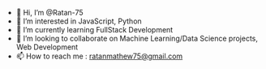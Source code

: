 - 👋 Hi, I’m @Ratan-75
- 👀 I’m interested in JavaScript, Python
- 🌱 I’m currently learning FullStack Development
- 💞️ I’m looking to collaborate on Machine Learning/Data Science projects, Web Development
- 📫 How to reach me : ratanmathew75@gmail.com

<!---
Ratan-75/Ratan-75 is a ✨ special ✨ repository because its `README.md` (this file) appears on your GitHub profile.
You can click the Preview link to take a look at your changes.
--->
